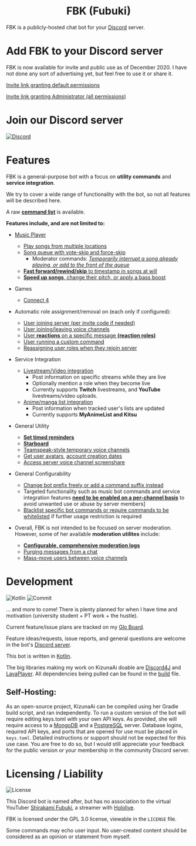<h1 style="text-align: center;">
<br> FBK (Fubuki) </br>
</h1>

FBK is a publicly-hosted chat bot for your [Discord](https://discord.com/) server. 

# Add FBK to your Discord server

FBK is now available for invite and public use as of December 2020. I have not done any sort of advertising yet, but feel free to use it or share it.

[Invite link granting default permissions](https://discord.com/oauth2/authorize?client_id=314672047718531072&permissions=288681168&scope=bot)

[Invite link granting Administrator (all permissions)](https://discord.com/oauth2/authorize?client_id=314672047718531072&permissions=8&scope=bot)

# Join our Discord server

[![Discord](https://discord.com/api/guilds/581785820156002304/widget.png?style=banner2)](https://discord.com/invite/ucVhtnh)

# Features
FBK is a general-purpose bot with a focus on **utility commands** and **service integration**. 

We try to cover a wide range of functionality with the bot, so not all features will be described here. 

A raw [**command list**](https://github.com/kabiiQ/FBK/wiki/Command-List) is available. 

**Features include, and are not limited to:**

- [Music Player](https://github.com/kabiiQ/FBK/wiki/Music-Player)
  - [Play songs from multiple locations](https://github.com/kabiiQ/FBK/wiki/Music-Player#playing-audio)
  - [Song queue with vote-skip and force-skip](https://github.com/kabiiQ/FBK/wiki/Music-Player#queue-manipulation)
    - Moderator commands: [*Temporarily interrupt a song already playing, or add to the front of the queue*](https://github.com/kabiiQ/FBK/wiki/Music-Player#playing-audio)
  - [**Fast forward/rewind/skip** to timestamp in songs at will](https://github.com/kabiiQ/FBK/wiki/Music-Player#playback-manipulation)
  - [**Speed up songs**, change their pitch, or apply a bass boost](https://github.com/kabiiQ/FBK/wiki/Music-Player#audio-manipulationfilters)

- Games
  - [Connect 4](https://github.com/kabiiQ/FBK/wiki/Games-(Connect-4))

- Automatic role assignment/removal on (each only if configured):
  - [User joining server (per invite code if needed)](https://github.com/kabiiQ/FBK/wiki/Auto-Roles#assigning-a-role-to-users-joining-your-server)
  - [User joining/leaving voice channels](https://github.com/kabiiQ/FBK/wiki/Auto-Roles#assigning-a-role-to-users-in-a-voice-channel)
  - [User **reactions** on a specific message **(reaction roles)**](https://github.com/kabiiQ/FBK/wiki/Auto-Roles#assigning-a-role-to-users-reacting-to-a-specific-message)
  - [User running a custom command](https://github.com/kabiiQ/FBK/wiki/Command-Roles#custom-role-commands)
  - [Reassigning user roles when they rejoin server](https://github.com/kabiiQ/FBK/wiki/Configuration-Commands#available-options-in-serverconfig)

- Service Integration
  - [Livestream/Video integration](https://github.com/kabiiQ/FBK/wiki/Livestream-Tracker)
    - Post information on specific streams while they are live
    - Optionally mention a role when they become live
    - Currently supports **Twitch** livestreams, and **YouTube** livestreams/video uploads.
  - [Anime/manga list integration](https://github.com/kabiiQ/FBK/wiki/Anime-List-Tracker)
    - Post information when tracked user's lists are updated
    - Currently supports **MyAnimeList and Kitsu**

- General Utility
  - [**Set timed reminders**](https://github.com/kabiiQ/FBK/wiki/Utility-Commands#reminders)
  - [**Starboard**](https://github.com/kabiiQ/FBK/wiki/Starboard)
  - [Teamspeak-style temporary voice channels](https://github.com/kabiiQ/FBK/wiki/Utility-Commands#temporary-voice-channels)
  - [Get user avatars](https://github.com/kabiiQ/FBK/wiki/Discord-Info-Commands#get-user-avatar), [account creation dates](https://github.com/kabiiQ/FBK/wiki/Discord-Info-Commands#user-info-summary-server-join-time)
  - [Access server voice channel screenshare](https://github.com/kabiiQ/FBK/wiki/Discord-Info-Commands#user-info-summary-server-join-time)

- General Configurability
  - [Change bot prefix freely or add a command suffix instead](https://github.com/kabiiQ/FBK/wiki/Configuration#changing-command-prefix-andor-suffix)
  - Targeted functionality such as music bot commands and service integration features [**need to be enabled on a per-channel basis**](https://github.com/kabiiQ/FBK/wiki/Configuration-Commands#the-config-command-channel-features) to avoid unwanted use or abuse by server members]
  - [Blacklist specific bot commands or require commands to be whitelisted](https://github.com/kabiiQ/FBK/wiki/Configuration#using-a-command-blacklist-or-whitelist) if further usage restriction is required


- Overall, FBK is not intended to be focused on server moderation. However, some of her available **moderation utilites** include:
  - [**Configurable, comprehensive moderation logs**](https://github.com/kabiiQ/FBK/wiki/Moderation-Logs)
  - [Purging messages from a chat](https://github.com/kabiiQ/FBK/wiki/Purge-Messages)
  - [Mass-move users between voice channels](https://github.com/kabiiQ/FBK/wiki/Moderation-Commands#mass-drag-users-in-voice-channels)


# Development 
![Kotlin](https://img.shields.io/badge/Kotlin-1.4.10-blue.svg?logo=Kotlin)
![Commit](https://img.shields.io/github/last-commit/kabiiQ/fbk)


... and more to come! There is plenty planned for when I have time and motivation (university student + PT work + the hustle).

Current feature/issue plans are tracked on my [Glo Board](https://app.gitkraken.com/glo/board/XRmi8OAM1wAPgyBv).

Feature ideas/requests, issue reports, and general questions are welcome in the bot's [Discord server](https://discord.com/invite/ucVhtnh).

This bot is written in [Kotlin](https://kotlinlang.org/).

The big libraries making my work on KizunaAi doable are [Discord4J](https://github.com/Discord4J/Discord4J/) and [LavaPlayer](https://github.com/sedmelluq/lavaplayer/). All dependencies being pulled can be found in the [build](https://github.com/kabiiQ/FBK/blob/master/build.gradle.kts#L42) file.

## Self-Hosting:
As an open-source project, KizunaAi can be compiled using her Gradle build script, and ran independently. To run a custom version of the bot will require editing keys.toml with your own API keys. As provided, she will require access to a [MongoDB](https://www.mongodb.com/try/download/community) and a [PostgreSQL](https://www.postgresql.org/download/) server. Database logins, required API keys, and ports that are opened for use must be placed in `keys.toml`. Detailed instructions or support should not be expected for this use case. You are free to do so, but I would still appreciate your feedback for the public version or your membership in the community Discord server.


# Licensing / Liability

![License](https://img.shields.io/github/license/kabiiQ/FBK)

This Discord bot is named after, but has no association to the virtual YouTuber [Shirakami Fubuki](https://www.youtube.com/channel/UCdn5BQ06XqgXoAxIhbqw5Rg), a streamer with [Hololive](https://www.youtube.com/channel/UCJFZiqLMntJufDCHc6bQixg).

FBK is licensed under the GPL 3.0 license, viewable in the ``LICENSE`` file. 

 Some commands may echo user input. No user-created content should be considered as an opinion or statement from myself. 